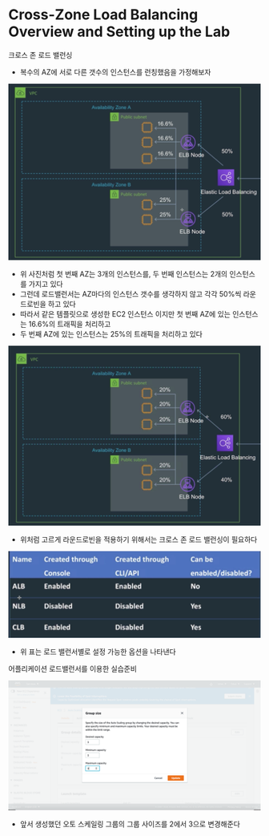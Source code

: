 # Cross-Zone Load Balancing Overview and Setting up the Lab

크로스 존 로드 밸런싱
* 복수의 AZ에 서로 다른 갯수의 인스턴스를 런칭했음을 가정해보자

![cross-zone-load-balancing-disabled](./img/czlb-disabled.png)
* 위 사진처럼 첫 번째 AZ는 3개의 인스턴스를, 두 번째 인스턴스는 2개의 인스턴스를 가지고 있다
* 그런데 로드밸런서는 AZ마다의 인스턴스 갯수를 생각하지 않고 각각 50%씩 라운드로빈을 하고 있다
* 따라서 같은 템플릿으로 생성한 EC2 인스턴스 이지만 첫 번째 AZ에 있는 인스턴스는 16.6%의 트래픽을 처리하고
* 두 번째 AZ에 있는 인스턴스는 25%의 트래픽을 처리하고 있다

![cross-zone-load-balancing-enabled](./img/czlb-enabled.png)
* 위처럼 고르게 라운드로빈을 적용하기 위해서는 크로스 존 로드 밸런싱이 필요하다

![cross-zone-load-balancing-setting](./img/czlb-st.png)
* 위 표는 로드 밸런서별로 설정 가능한 옵션을 나타낸다

어플리케이션 로드밸런서를 이용한 실습준비

![auto-scaling-group-size](./img/asg-its.png)
* 앞서 생성했던 오토 스케일링 그룹의 그룹 사이즈를 2에서 3으로 변경해준다